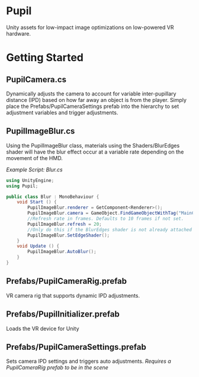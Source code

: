 # Pupil 
Unity assets for low-impact image optimizations on low-powered VR hardware. 

# Getting Started
## PupilCamera.cs
Dynamically adjusts the camera to account for variable inter-pupillary distance (IPD) based on how far away an object is from the player.
Simply place the Prefabs/PupilCameraSettings prefab into the hierarchy to set adjustment variables and trigger adjustments.


## PupilImageBlur.cs
Using the PupilImageBlur class, materials using the Shaders/BlurEdges shader will have the blur effect occur at a variable rate depending on the movement of the HMD.

*Example Script: Blur.cs*
```csharp
using UnityEngine;
using Pupil;

public class Blur : MonoBehaviour {
	void Start () {
		PupilImageBlur.renderer = GetComponent<Renderer>();
		PupilImageBlur.camera = GameObject.FindGameObjectWithTag("MainCamera");
		//Refresh rate in frames. Defaults to 10 frames if not set.
		PupilImageBlur.refresh = 20;
		//Only do this if the BlurEdges shader is not already attached to the object's material.
		PupilImageBlur.SetEdgeShader(); 
	}
	void Update () {
		PupilImageBlur.AutoBlur();
	}
}
```

## Prefabs/PupilCameraRig.prefab
VR camera rig that supports dynamic IPD adjustments.  

## Prefabs/PupilInitializer.prefab
Loads the VR device for Unity

## Prefabs/PupilCameraSettings.prefab
Sets camera IPD settings and triggers auto adjustments. *Requires a PupilCameraRig prefab to be in the scene*

